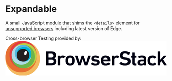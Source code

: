# Expandable

A small JavaScript module that shims the `<details>` element for [unsupported browsers](https://caniuse.com/#search=details) including latest version of Edge.

Cross-browser Testing provided by:
<br>
<a href="https://browserstack.com">
![BrowserStack Logo](https://github.com/justingeeslin/expandable/blob/develop/docs/Browserstack-logo@2x.png?raw=true)
</a>

